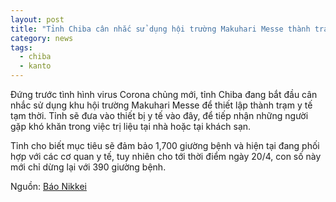 ```yaml
---
layout: post
title: "Tỉnh Chiba cân nhắc sử dụng hội trường Makuhari Messe thành trạm y tế tạm thời"
category: news
tags: 
  - chiba
  - kanto
---
```

Đứng trước tình hình virus Corona chủng mới, tỉnh Chiba đang bắt đầu cân nhắc sử dụng khu hội trường Makuhari Messe để thiết lập thành trạm y tế tạm thời. Tỉnh sẽ đưa vào thiết bị y tế vào đây, để tiếp nhận những người gặp khó khăn trong việc trị liệu tại nhà hoặc tại khách sạn.

Tỉnh cho biết mục tiêu sẽ đảm bảo 1,700 giường bệnh và hiện tại đang phối hợp với các cơ quan y tế, tuy nhiên cho tới thời điểm ngày 20/4, con số này mới chỉ dừng lại với 390 giường bệnh.

Nguồn: [Báo Nikkei](https://www.nikkei.com/article/DGXMZO58349270S0A420C2L71000/)